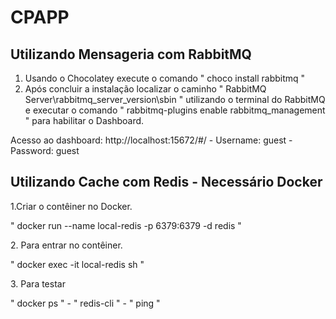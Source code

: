 # CPAPP

## Utilizando Mensageria com RabbitMQ

1. Usando o Chocolatey execute o comando " choco install rabbitmq "
2. Após concluir a instalação localizar o caminho " RabbitMQ  Server\rabbitmq_server_version\sbin " utilizando o terminal do RabbitMQ e 
executar o comando " rabbitmq-plugins enable rabbitmq_management " para habilitar o Dashboard.
<p>Acesso ao dashboard: http://localhost:15672/#/ - Username: guest - Password: guest</p>

## Utilizando Cache com Redis - Necessário Docker

1.Criar o contêiner no Docker.
<p>" docker run --name local-redis -p 6379:6379 -d redis "</p>
2. Para entrar no contêiner.
<p>" docker exec -it local-redis sh "</p>
3. Para testar
<p> " docker ps " - " redis-cli " - " ping " </p>
